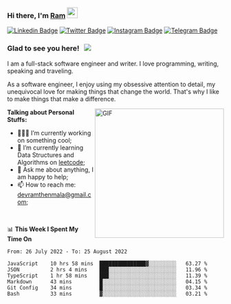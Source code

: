 ### Hi there, I'm <a href="#" target="_blank">Ram</a> <img src="https://media.giphy.com/media/hvRJCLFzcasrR4ia7z/giphy.gif" width="25" height="25">

[![Linkedin Badge](https://img.shields.io/badge/-LinkedIn-0e76a8?style=flat-square&logo=Linkedin&logoColor=white)](https://www.linkedin.com/in/ramdevengineer/)
[![Twitter Badge](https://img.shields.io/badge/-Twitter-00acee?style=flat-square&logo=Twitter&logoColor=white)](https://twitter.com/ramthenmala)
[![Instagram Badge](https://img.shields.io/badge/-Instagram-e4405f?style=flat-square&logo=Instagram&logoColor=white)](https://instagram.com/ramthenmala/)
[![Telegram Badge](https://img.shields.io/badge/-Telegram-0088cc?style=flat-square&logo=Telegram&logoColor=white)](https://t.me/ramthenmala)

### Glad to see you here! &nbsp; ![](https://visitor-badge.glitch.me/badge?page_id=ramthenmala)

I am a full-stack software engineer and writer. I love programming, writing, speaking and traveling.

As a software engineer, I enjoy using my obsessive attention to detail, my unequivocal love for making things that change the world. That's why I like to make things that make a difference.

<img align="right" alt="GIF" src="https://user-images.githubusercontent.com/4328468/157245666-f4dd5472-5b11-4727-baaf-69e90e372b69.gif?raw=true" width="300" />

**Talking about Personal Stuffs:**

- 👨🏻‍💻 I’m currently working on something cool;
- 🚀 I’m currently learning Data Structures and Algorithms on [leetcode](https://leetcode.com/ramthenmala);
- 💬 Ask me about anything, I am happy to help; 
- 📫 How to reach me: devramthenmala@gmail.com;

</br>

📊 **This Week I Spent My Time On** 
<!--START_SECTION:waka-->

```text
From: 26 July 2022 - To: 25 August 2022

JavaScript    10 hrs 58 mins  ███████████████▓░░░░░░░░░   63.27 %
JSON          2 hrs 4 mins    ███░░░░░░░░░░░░░░░░░░░░░░   11.96 %
TypeScript    1 hr 58 mins    ███░░░░░░░░░░░░░░░░░░░░░░   11.39 %
Markdown      43 mins         █░░░░░░░░░░░░░░░░░░░░░░░░   04.15 %
Git Config    34 mins         █░░░░░░░░░░░░░░░░░░░░░░░░   03.34 %
Bash          33 mins         ▓░░░░░░░░░░░░░░░░░░░░░░░░   03.21 %
```

<!--END_SECTION:waka-->



